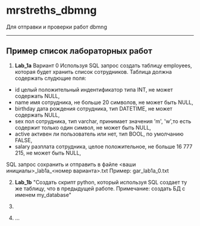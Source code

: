 # mrstreths_dbmng
Для отправки и проверки работ dbmng

---
## Пример список лабораторных работ

1. **Lab_1a** 
Вариант 0
Используя SQL запрос создать таблицу employees, которая будет хранить список сотрудников. Таблица должна содержать слудющие поля:
- id целый положительный индентификатор типа INT, не может содержать NULL,
- name имя сотрудника, не больше 20 символов, не может быть NULL,
- birthday дата рождения сотрудника, тип DATETIME, не может содержать NULL,
- sex пол сотрудника, тип varchar, принимает значения 'm', 'w',то есть содержит только один символ, не может быть NULL,
-	active активен ли пользователь или нет, тип BOOL, по умолчанию FALSE,
-	salary  разплата сотрудника, целое положительное, не больше 16 777 215, не может быть NULL,

SQL запрос сохранить и отправить в файле <ваши инициалы>\_lab1a\_<номер варианта>.txt
Пример: gar_lab1a_0.txt

2. **Lab_1b** "Создать скрипт python, который используя SQL создает ту же таблицу, что в предыдущей работе. Примечание: создать БД c именем my_database"
3. ~~~Lab_1c "скрипт peewee для добавления данных"
4. ...
